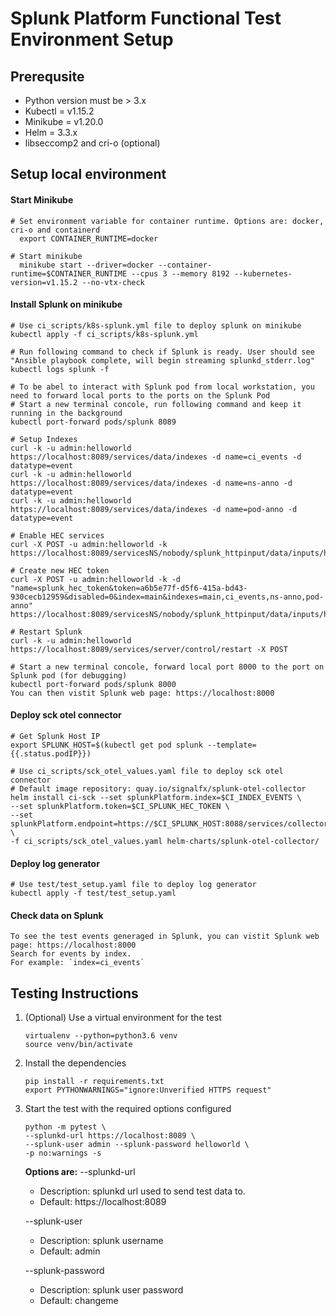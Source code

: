# Splunk Platform Functional Test Environment Setup

## Prerequsite
* Python version must be > 3.x
* Kubectl = v1.15.2
* Minikube = v1.20.0
* Helm = 3.3.x
* libseccomp2 and cri-o (optional)

## Setup local environment

#### Start Minikube
    # Set environment variable for container runtime. Options are: docker, cri-o and containerd
      export CONTAINER_RUNTIME=docker

    # Start minikube
      minikube start --driver=docker --container-runtime=$CONTAINER_RUNTIME --cpus 3 --memory 8192 --kubernetes-version=v1.15.2 --no-vtx-check

#### Install Splunk on minikube
    # Use ci_scripts/k8s-splunk.yml file to deploy splunk on minikube
    kubectl apply -f ci_scripts/k8s-splunk.yml

    # Run following command to check if Splunk is ready. User should see "Ansible playbook complete, will begin streaming splunkd_stderr.log"
    kubectl logs splunk -f

    # To be abel to interact with Splunk pod from local workstation, you need to forward local ports to the ports on the Splunk Pod
    # Start a new terminal concole, run following command and keep it running in the background
    kubectl port-forward pods/splunk 8089

    # Setup Indexes
    curl -k -u admin:helloworld https://localhost:8089/services/data/indexes -d name=ci_events -d datatype=event
    curl -k -u admin:helloworld https://localhost:8089/services/data/indexes -d name=ns-anno -d datatype=event
    curl -k -u admin:helloworld https://localhost:8089/services/data/indexes -d name=pod-anno -d datatype=event

    # Enable HEC services
    curl -X POST -u admin:helloworld -k https://localhost:8089/servicesNS/nobody/splunk_httpinput/data/inputs/http/http/enable

    # Create new HEC token
    curl -X POST -u admin:helloworld -k -d "name=splunk_hec_token&token=a6b5e77f-d5f6-415a-bd43-930cecb12959&disabled=0&index=main&indexes=main,ci_events,ns-anno,pod-anno" https://localhost:8089/servicesNS/nobody/splunk_httpinput/data/inputs/http

    # Restart Splunk
    curl -k -u admin:helloworld https://localhost:8089/services/server/control/restart -X POST

    # Start a new terminal concole, forward local port 8000 to the port on Splunk pod (for debugging)
    kubectl port-forward pods/splunk 8000
    You can then vistit Splunk web page: https://localhost:8000

#### Deploy sck otel connector
    # Get Splunk Host IP
    export SPLUNK_HOST=$(kubectl get pod splunk --template={{.status.podIP}})

    # Use ci_scripts/sck_otel_values.yaml file to deploy sck otel connector
    # Default image repository: quay.io/signalfx/splunk-otel-collector
    helm install ci-sck --set splunkPlatform.index=$CI_INDEX_EVENTS \
    --set splunkPlatform.token=$CI_SPLUNK_HEC_TOKEN \
    --set splunkPlatform.endpoint=https://$CI_SPLUNK_HOST:8088/services/collector \
    -f ci_scripts/sck_otel_values.yaml helm-charts/splunk-otel-collector/

#### Deploy log generator
    # Use test/test_setup.yaml file to deploy log generator
    kubectl apply -f test/test_setup.yaml

#### Check data on Splunk
    To see the test events generaged in Splunk, you can vistit Splunk web page: https://localhost:8000
    Search for events by index.
    For example: `index=ci_events`

## Testing Instructions
1. (Optional) Use a virtual environment for the test
    ```
    virtualenv --python=python3.6 venv
    source venv/bin/activate
    ```
2. Install the dependencies
    ```
    pip install -r requirements.txt
    export PYTHONWARNINGS="ignore:Unverified HTTPS request"
    ```
3. Start the test with the required options configured
    ```
    python -m pytest \
    --splunkd-url https://localhost:8089 \
    --splunk-user admin --splunk-password helloworld \
    -p no:warnings -s
    ```
    **Options are:**
    --splunkd-url
    * Description: splunkd url used to send test data to.
    * Default: https://localhost:8089

    --splunk-user
    * Description: splunk username
    * Default: admin

    --splunk-password
    * Description: splunk user password
    * Default: changeme

